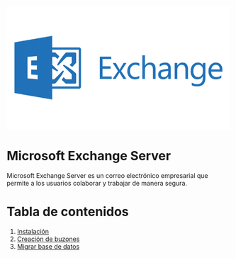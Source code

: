![](./images/exchange-server.png)

# Microsoft Exchange Server

Microsoft Exchange Server es un correo electrónico empresarial que permite a los usuarios colaborar y trabajar de manera segura.

# Tabla de contenidos
1. [Instalación](instalacion.md)
2. [Creación de buzones](creacion-buzones.md)
3. [Migrar base de datos](migrar-db.md)